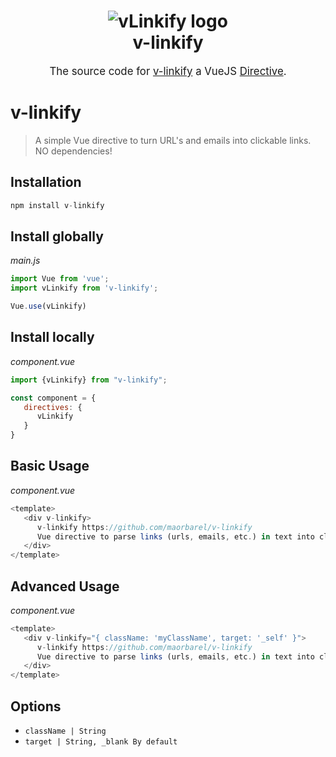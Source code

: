 <h1 align="center">
    <img src="https://img.techpowerup.org/201112/d440mmj72v2vi7ad76ir-1.jpg" alt="vLinkify logo" />
    <br>
    v-linkify
    <br>
</h1>
<p align="center" style="font-size: 1.2em;">
    The source code for <a href="https://www.npmjs.com/package/v-linkify">v-linkify</a> a VueJS <a href="https://vuejs.org/v2/guide/custom-directive.html">Directive</a>.
</p>


# v-linkify
> A simple Vue directive to turn URL's and emails into clickable links.
> NO dependencies!

## Installation
```js
npm install v-linkify
```

## Install globally
_main.js_
```js
import Vue from 'vue';
import vLinkify from 'v-linkify';

Vue.use(vLinkify)
```

## Install locally
_component.vue_
```js
import {vLinkify} from "v-linkify";

const component = {
   directives: {
      vLinkify
   }
}
```
## Basic Usage
_component.vue_
```js
<template>
   <div v-linkify>
      v-linkify https://github.com/maorbarel/v-linkify
      Vue directive to parse links (urls, emails, etc.) in text into clickable links
   </div>
</template>
```

## Advanced Usage
_component.vue_
```js
<template>
   <div v-linkify="{ className: 'myClassName', target: '_self' }">
      v-linkify https://github.com/maorbarel/v-linkify
      Vue directive to parse links (urls, emails, etc.) in text into clickable links
   </div>
</template>
```

## Options
- `className | String`
- `target | String, _blank By default`

